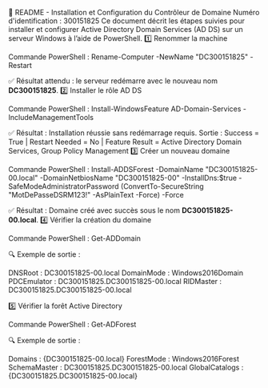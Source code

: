 🧩 README - Installation et Configuration du Contrôleur de Domaine
Numéro d'identification : 300151825
Ce document décrit les étapes suivies pour installer et configurer Active Directory Domain Services (AD DS) sur un serveur Windows à l’aide de PowerShell.
1️⃣ Renommer la machine

Commande PowerShell :
Rename-Computer -NewName "DC300151825" -Restart

✅ Résultat attendu : le serveur redémarre avec le nouveau nom **DC300151825**.
2️⃣ Installer le rôle AD DS

Commande PowerShell :
Install-WindowsFeature AD-Domain-Services -IncludeManagementTools

✅ Résultat : Installation réussie sans redémarrage requis.
Sortie : Success = True | Restart Needed = No | Feature Result = Active Directory Domain Services, Group Policy Management
3️⃣ Créer un nouveau domaine

Commande PowerShell :
Install-ADDSForest -DomainName "DC300151825-00.local" -DomainNetbiosName "DC300151825-00" -InstallDns:$true -SafeModeAdministratorPassword (ConvertTo-SecureString "MotDePasseDSRM123!" -AsPlainText -Force) -Force

✅ Résultat : Domaine créé avec succès sous le nom **DC300151825-00.local**.
4️⃣ Vérifier la création du domaine

Commande PowerShell :
Get-ADDomain

🔍 Exemple de sortie :

DNSRoot                            : DC300151825-00.local
DomainMode                         : Windows2016Domain
PDCEmulator                        : DC300151825.DC300151825-00.local
RIDMaster                          : DC300151825.DC300151825-00.local

5️⃣ Vérifier la forêt Active Directory

Commande PowerShell :
Get-ADForest

🔍 Exemple de sortie :

Domains               : {DC300151825-00.local}
ForestMode            : Windows2016Forest
SchemaMaster          : DC300151825.DC300151825-00.local
GlobalCatalogs        : {DC300151825.DC300151825-00.local}
